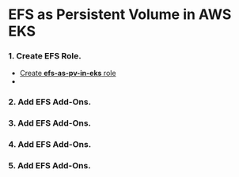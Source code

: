 #  EFS as Persistent Volume in AWS EKS
### 1. Create EFS Role.
- [Create **efs-as-pv-in-eks** role](https://github.com/mevasaroj/CLOUD/blob/main/AWS/IAM/06_00_efs-as-pv-in-eks-role.md)
- 

### 2. Add EFS Add-Ons.

### 3. Add EFS Add-Ons.

### 4. Add EFS Add-Ons.

### 5. Add EFS Add-Ons.
